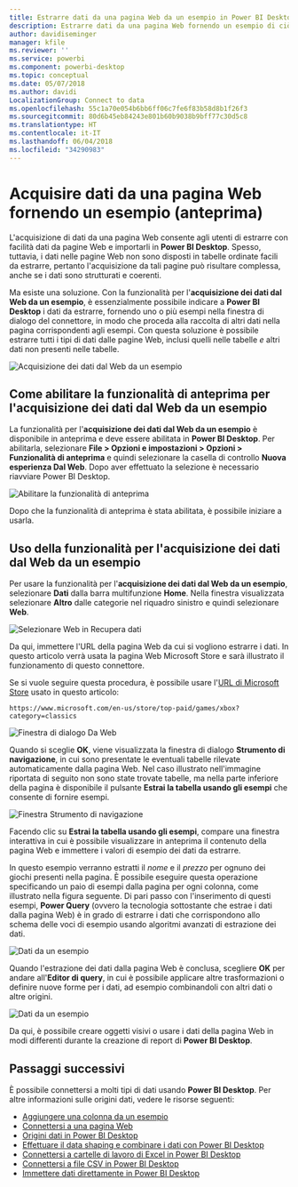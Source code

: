 ```yaml
---
title: Estrarre dati da una pagina Web da un esempio in Power BI Desktop (anteprima)
description: Estrarre dati da una pagina Web fornendo un esempio di ciò di cui si vuole eseguire il pull
author: davidiseminger
manager: kfile
ms.reviewer: ''
ms.service: powerbi
ms.component: powerbi-desktop
ms.topic: conceptual
ms.date: 05/07/2018
ms.author: davidi
LocalizationGroup: Connect to data
ms.openlocfilehash: 55c1a70e054b6bb6ff06c7fe6f83b58d8b1f26f3
ms.sourcegitcommit: 80d6b45eb84243e801b60b9038b9bff77c30d5c8
ms.translationtype: HT
ms.contentlocale: it-IT
ms.lasthandoff: 06/04/2018
ms.locfileid: "34290983"
---
```

# <a name="get-data-from-a-web-page-by-providing-an-example-preview"></a>Acquisire dati da una pagina Web fornendo un esempio (anteprima)

L'acquisizione di dati da una pagina Web consente agli utenti di estrarre con facilità dati da pagine Web e importarli in **Power BI Desktop**. Spesso, tuttavia, i dati nelle pagine Web non sono disposti in tabelle ordinate facili da estrarre, pertanto l'acquisizione da tali pagine può risultare complessa, anche se i dati sono strutturati e coerenti. 

Ma esiste una soluzione. Con la funzionalità per l'**acquisizione dei dati dal Web da un esempio**, è essenzialmente possibile indicare a **Power BI Desktop** i dati da estrarre, fornendo uno o più esempi nella finestra di dialogo del connettore, in modo che proceda alla raccolta di altri dati nella pagina corrispondenti agli esempi. Con questa soluzione è possibile estrarre tutti i tipi di dati dalle pagine Web, inclusi quelli nelle tabelle *e* altri dati non presenti nelle tabelle. 

![Acquisizione dei dati dal Web da un esempio](media/desktop-connect-to-web-by-example/web-by-example_01.png)


## <a name="enabling-the-preview-feature-get-data-from-web-by-example"></a>Come abilitare la funzionalità di anteprima per l'acquisizione dei dati dal Web da un esempio

La funzionalità per l'**acquisizione dei dati dal Web da un esempio** è disponibile in anteprima e deve essere abilitata in **Power BI Desktop**. Per abilitarla, selezionare **File > Opzioni e impostazioni > Opzioni > Funzionalità di anteprima** e quindi selezionare la casella di controllo **Nuova esperienza Dal Web**. Dopo aver effettuato la selezione è necessario riavviare Power BI Desktop.

![Abilitare la funzionalità di anteprima](media/desktop-connect-to-web-by-example/web-by-example_02.png)

Dopo che la funzionalità di anteprima è stata abilitata, è possibile iniziare a usarla. 

## <a name="using-get-data-from-web-by-example"></a>Uso della funzionalità per l'acquisizione dei dati dal Web da un esempio

Per usare la funzionalità per l'**acquisizione dei dati dal Web da un esempio**, selezionare **Dati** dalla barra multifunzione **Home**. Nella finestra visualizzata selezionare **Altro** dalle categorie nel riquadro sinistro e quindi selezionare **Web**.

![Selezionare Web in Recupera dati](media/desktop-connect-to-web-by-example/web-by-example_03.png)

Da qui, immettere l'URL della pagina Web da cui si vogliono estrarre i dati. In questo articolo verrà usata la pagina Web Microsoft Store e sarà illustrato il funzionamento di questo connettore. 

Se si vuole seguire questa procedura, è possibile usare l'[URL di Microsoft Store](https://www.microsoft.com/en-us/store/top-paid/games/xbox?category=classics) usato in questo articolo:

    https://www.microsoft.com/en-us/store/top-paid/games/xbox?category=classics

![Finestra di dialogo Da Web](media/desktop-connect-to-web-by-example/web-by-example_04.png)

Quando si sceglie **OK**, viene visualizzata la finestra di dialogo **Strumento di navigazione**, in cui sono presentate le eventuali tabelle rilevate automaticamente dalla pagina Web. Nel caso illustrato nell'immagine riportata di seguito non sono state trovate tabelle, ma nella parte inferiore della pagina è disponibile il pulsante **Estrai la tabella usando gli esempi** che consente di fornire esempi.


![Finestra Strumento di navigazione](media/desktop-connect-to-web-by-example/web-by-example_05.png)

Facendo clic su **Estrai la tabella usando gli esempi**, compare una finestra interattiva in cui è possibile visualizzare in anteprima il contenuto della pagina Web e immettere i valori di esempio dei dati da estrarre. 

In questo esempio verranno estratti il *nome* e il *prezzo* per ognuno dei giochi presenti nella pagina. È possibile eseguire questa operazione specificando un paio di esempi dalla pagina per ogni colonna, come illustrato nella figura seguente. Di pari passo con l'inserimento di questi esempi, **Power Query** (ovvero la tecnologia sottostante che estrae i dati dalla pagina Web) è in grado di estrarre i dati che corrispondono allo schema delle voci di esempio usando algoritmi avanzati di estrazione dei dati.

![Dati da un esempio](media/desktop-connect-to-web-by-example/web-by-example_06.png)

Quando l'estrazione dei dati dalla pagina Web è conclusa, scegliere **OK** per andare all'**Editor di query**, in cui è possibile applicare altre trasformazioni o definire nuove forme per i dati, ad esempio combinandoli con altri dati o altre origini.

![Dati da un esempio](media/desktop-connect-to-web-by-example/web-by-example_07.png)

Da qui, è possibile creare oggetti visivi o usare i dati della pagina Web in modi differenti durante la creazione di report di **Power BI Desktop**.


## <a name="next-steps"></a>Passaggi successivi
È possibile connettersi a molti tipi di dati usando **Power BI Desktop**. Per altre informazioni sulle origini dati, vedere le risorse seguenti:

* [Aggiungere una colonna da un esempio](desktop-add-column-from-example.md)
* [Connettersi a una pagina Web](desktop-connect-to-web.md)
* [Origini dati in Power BI Desktop](desktop-data-sources.md)
* [Effettuare il data shaping e combinare i dati con Power BI Desktop](desktop-shape-and-combine-data.md)
* [Connettersi a cartelle di lavoro di Excel in Power BI Desktop](desktop-connect-excel.md)   
* [Connettersi a file CSV in Power BI Desktop](desktop-connect-csv.md)   
* [Immettere dati direttamente in Power BI Desktop](desktop-enter-data-directly-into-desktop.md)   

